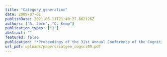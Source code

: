 ```yaml
---
title: "Category generation"
date: 2009-07-01
publishDate: 2021-06-11T21:40:27.862126Z
authors: ["A. Jern", "C. Kemp"]
publication_types: ["1"]
abstract: ""
featured: false
publication: "*Proceedings of the 31st Annual Conference of the Cognitive Science Society*"
url_pdf: uploads/papers/catgen_cogsci09.pdf
---
```


